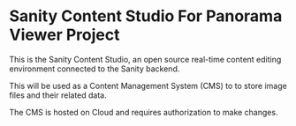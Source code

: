 # Sanity Content Studio For Panorama Viewer Project

This is the Sanity Content Studio, an open source real-time content editing environment connected to the Sanity backend.

This will be used as a Content Management System (CMS) to to store image files and their related data.

 The CMS is hosted on Cloud and requires authorization to make changes.
